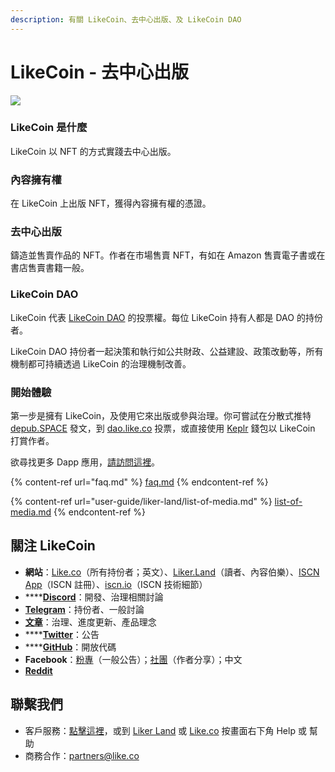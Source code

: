 ```yaml
---
description: 有關 LikeCoin、去中心出版、及 LikeCoin DAO
---
```


# LikeCoin - 去中心出版

![](.gitbook/assets/likecoin\_presskit\_likecoin\_asset\_likecoinfeature.png)

### LikeCoin 是什麼

LikeCoin 以 NFT 的方式實踐去中心出版。

### 內容擁有權

在 LikeCoin 上出版 NFT，獲得內容擁有權的憑證。

### 去中心出版

鑄造並售賣作品的 NFT。作者在市場售賣 NFT，有如在 Amazon 售賣電子書或在書店售賣書籍一般。

### LikeCoin DAO

LikeCoin 代表 [LikeCoin DAO](https://dao.like.co/proposals) 的投票權。每位 LikeCoin 持有人都是 DAO 的持份者。

LikeCoin DAO 持份者一起決策和執行如公共財政、公益建設、政策改動等，所有機制都可持續透過 LikeCoin 的治理機制改善。

### 開始體驗

第一步是擁有 LikeCoin，及使用它來出版或參與治理。你可嘗試在分散式推特 [depub.SPACE](https://depub.space) 發文，到 [dao.like.co](https://dao.like.co/proposals) 投票，或直接使用 [Keplr](https://chrome.google.com/webstore/detail/keplr/dmkamcknogkgcdfhhbddcghachkejeap?hl=en) 錢包以 LikeCoin 打賞作者。

欲尋找更多 Dapp 應用，[請訪問這裡](https://about.like.co/apps)。

{% content-ref url="faq.md" %}
[faq.md](faq.md)
{% endcontent-ref %}

{% content-ref url="user-guide/liker-land/list-of-media.md" %}
[list-of-media.md](user-guide/liker-land/list-of-media.md)
{% endcontent-ref %}

## 關注 LikeCoin <a href="#learn-more" id="learn-more"></a>

* **網站**：[Like.co](https://like.co)（所有持份者；英文）、[Liker.Land](https://liker.land)（讀者、內容伯樂）、[ISCN App](https://app.like.co)（ISCN 註冊）、[iscn.io](https://iscn.io)（ISCN 技術細節）
* ****[**Discord**](http://discord.gg/likecoin)：開發、治理相關討論
* [**Telegram**](https://t.me/likecoin)：持份者、一般討論
* [**文章**](https://blog.like.co/zh)：治理、進度更新、產品理念
* ****[**Twitter**](https://twitter.com/likecoin)：公告
* ****[**GitHub**](https://github.com/likecoin)：開放代碼
* **Facebook**：[粉專](https://www.facebook.com/Liker.Land/)（一般公告）；[社團](https://www.facebook.com/groups/likecoin)（作者分享）；中文
* [**Reddit**](https://www.reddit.com/r/LikeCoin/)

## 聯繫我們 <a href="#contact-us" id="contact-us"></a>

* 客戶服務：[點擊這裡](https://go.crisp.chat/chat/embed/?website\_id=5c009125-5863-4059-ba65-43f177ca33f7)，或到 [Liker Land](https://liker.land) 或 [Like.co](https://like.co) 按畫面右下角 Help 或 幫助
* 商務合作：partners@like.co

